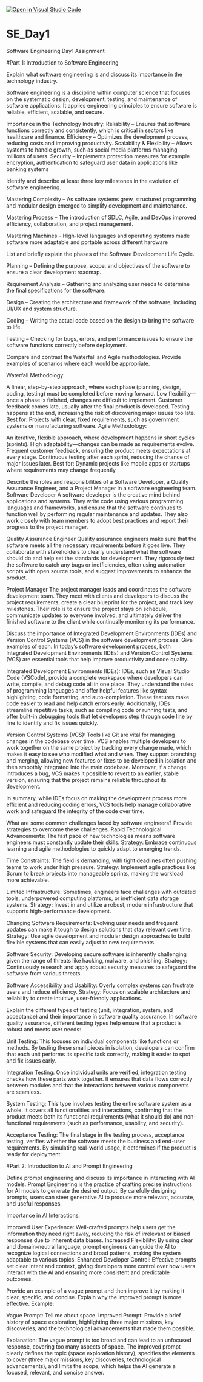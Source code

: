 [![Open in Visual Studio Code](https://classroom.github.com/assets/open-in-vscode-2e0aaae1b6195c2367325f4f02e2d04e9abb55f0b24a779b69b11b9e10269abc.svg)](https://classroom.github.com/online_ide?assignment_repo_id=18410825&assignment_repo_type=AssignmentRepo)
# SE_Day1
Software Engineering Day1 Assignment

#Part 1: Introduction to Software Engineering

Explain what software engineering is and discuss its importance in the technology industry.

Software engineering is a discipline within computer science that focuses on the systematic design, development, testing, and maintenance of software applications. It applies engineering principles to ensure software is reliable, efficient, scalable, and secure.

Importance in the Technology Industry:
Reliability – Ensures that software functions correctly and consistently, which is critical in sectors like healthcare and finance.
Efficiency – Optimizes the development process, reducing costs and improving productivity.
Scalability & Flexibility – Allows systems to handle growth, such as social media platforms managing millions of users.
Security – Implements protection measures for example  encryption, authentication to safeguard user data in applications like banking systems


Identify and describe at least three key milestones in the evolution of software engineering.

Mastering Complexity – As software systems grew, structured programming and modular design emerged to simplify development and maintenance.

Mastering Process – The introduction of SDLC, Agile, and DevOps improved efficiency, collaboration, and project management.

Mastering Machines – High-level languages and operating systems made software more adaptable and portable across different hardware


List and briefly explain the phases of the Software Development Life Cycle.

Planning – Defining the purpose, scope, and objectives of the software to ensure a clear development roadmap.

Requirement Analysis – Gathering and analyzing user needs to determine the final specifications for the software.

Design – Creating the architecture and framework of the software, including UI/UX and system structure.

Coding – Writing the actual code based on the design to bring the software to life.

Testing – Checking for bugs, errors, and performance issues to ensure the software functions correctly before deployment.


Compare and contrast the Waterfall and Agile methodologies. Provide examples of scenarios where each would be appropriate.

Waterfall Methodology:

A linear, step-by-step approach, where each phase (planning, design, coding, testing) must be completed before moving forward.
Low flexibility—once a phase is finished, changes are difficult to implement.
Customer feedback comes late, usually after the final product is developed.
Testing happens at the end, increasing the risk of discovering major issues too late.
Best for: Projects with clear, fixed requirements, such as government systems or manufacturing software.
Agile Methodology:

An iterative, flexible approach, where development happens in short cycles (sprints).
High adaptability—changes can be made as requirements evolve.
Frequent customer feedback, ensuring the product meets expectations at every stage.
Continuous testing after each sprint, reducing the chance of major issues later.
Best for: Dynamic projects like mobile apps or startups where requirements may change frequently

Describe the roles and responsibilities of a Software Developer, a Quality Assurance Engineer, and a Project Manager in a software engineering team.
Software Developer
A software developer is the creative mind behind applications and systems. They write code using various programming languages and frameworks, and ensure that the software continues to function well by performing regular maintenance and updates. They also work closely with team members to adopt best practices and report their progress to the project manager.

Quality Assurance Engineer
Quality assurance engineers make sure that the software meets all the necessary requirements before it goes live. They collaborate with stakeholders to clearly understand what the software should do and help set the standards for development. They rigorously test the software to catch any bugs or inefficiencies, often using automation scripts with open source tools, and suggest improvements to enhance the product.

Project Manager
The project manager leads and coordinates the software development team. They meet with clients and developers to discuss the project requirements, create a clear blueprint for the project, and track key milestones. Their role is to ensure the project stays on schedule, communicate updates to everyone involved, and ultimately deliver the finished software to the client while continually monitoring its performance.

Discuss the importance of Integrated Development Environments (IDEs) and Version Control Systems (VCS) in the software development process. Give examples of each.
In today’s software development process, both Integrated Development Environments (IDEs) and Version Control Systems (VCS) are essential tools that help improve productivity and code quality.

Integrated Development Environments (IDEs):
IDEs, such as Visual Studio Code (VSCode), provide a complete workspace where developers can write, compile, and debug code all in one place. They understand the rules of programming languages and offer helpful features like syntax highlighting, code formatting, and auto-completion. These features make code easier to read and help catch errors early. Additionally, IDEs streamline repetitive tasks, such as compiling code or running tests, and offer built-in debugging tools that let developers step through code line by line to identify and fix issues quickly.

Version Control Systems (VCS):
Tools like Git are vital for managing changes in the codebase over time. VCS enables multiple developers to work together on the same project by tracking every change made, which makes it easy to see who modified what and when. They support branching and merging, allowing new features or fixes to be developed in isolation and then smoothly integrated into the main codebase. Moreover, if a change introduces a bug, VCS makes it possible to revert to an earlier, stable version, ensuring that the project remains reliable throughout its development.

In summary, while IDEs focus on making the development process more efficient and reducing coding errors, VCS tools help manage collaborative work and safeguard the integrity of the code over time.


What are some common challenges faced by software engineers? Provide strategies to overcome these challenges.
Rapid Technological Advancements:
The fast pace of new technologies means software engineers must constantly update their skills.
Strategy: Embrace continuous learning and agile methodologies to quickly adapt to emerging trends.

Time Constraints:
The field is demanding, with tight deadlines often pushing teams to work under high pressure.
Strategy: Implement agile practices like Scrum to break projects into manageable sprints, making the workload more achievable.

Limited Infrastructure:
Sometimes, engineers face challenges with outdated tools, underpowered computing platforms, or inefficient data storage systems.
Strategy: Invest in and utilize a robust, modern infrastructure that supports high-performance development.

Changing Software Requirements:
Evolving user needs and frequent updates can make it tough to design solutions that stay relevant over time.
Strategy: Use agile development and modular design approaches to build flexible systems that can easily adjust to new requirements.

Software Security:
Developing secure software is inherently challenging given the range of threats like hacking, malware, and phishing.
Strategy: Continuously research and apply robust security measures to safeguard the software from various threats.

Software Accessibility and Usability:
Overly complex systems can frustrate users and reduce efficiency.
Strategy: Focus on scalable architecture and reliability to create intuitive, user-friendly applications.


Explain the different types of testing (unit, integration, system, and acceptance) and their importance in software quality assurance.
In software quality assurance, different testing types help ensure that a product is robust and meets user needs:

Unit Testing: This focuses on individual components like functions or methods. By testing these small pieces in isolation, developers can confirm that each unit performs its specific task correctly, making it easier to spot and fix issues early.

Integration Testing: Once individual units are verified, integration testing checks how these parts work together. It ensures that data flows correctly between modules and that the interactions between various components are seamless.

System Testing: This type involves testing the entire software system as a whole. It covers all functionalities and interactions, confirming that the product meets both its functional requirements (what it should do) and non-functional requirements (such as performance, usability, and security).

Acceptance Testing: The final stage in the testing process, acceptance testing, verifies whether the software meets the business and end-user requirements. By simulating real-world usage, it determines if the product is ready for deployment.


#Part 2: Introduction to AI and Prompt Engineering


Define prompt engineering and discuss its importance in interacting with AI models.
Prompt Engineering is the practice of crafting precise instructions for AI models to generate the desired output. By carefully designing prompts, users can steer generative AI to produce more relevant, accurate, and useful responses.

Importance in AI Interactions:

Improved User Experience: Well-crafted prompts help users get the information they need right away, reducing the risk of irrelevant or biased responses due to inherent data biases.
Increased Flexibility: By using clear and domain-neutral language, prompt engineers can guide the AI to recognize logical connections and broad patterns, making the system adaptable to various topics.
Enhanced Developer Control: Effective prompts set clear intent and context, giving developers more control over how users interact with the AI and ensuring more consistent and predictable outcomes.


Provide an example of a vague prompt and then improve it by making it clear, specific, and concise. Explain why the improved prompt is more effective.
Example:

Vague Prompt: Tell me about space.
Improved Prompt: Provide a brief history of space exploration, highlighting three major missions, key discoveries, and the technological advancements that made them possible.

Explanation:
The vague prompt is too broad and can lead to an unfocused response, covering too many aspects of space. The improved prompt clearly defines the topic (space exploration history), specifies the elements to cover (three major missions, key discoveries, technological advancements), and limits the scope, which helps the AI generate a focused, relevant, and concise answer.
